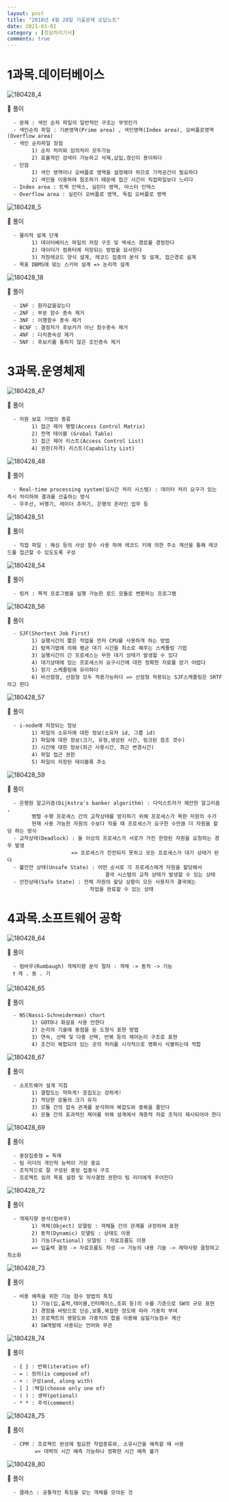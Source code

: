 ```yaml
---
layout: post
title: "2018년 4월 28일 기출문제 오답노트"
date: 2021-03-02
category : [정보처리기사]
comments: true
---
```


# 1과목.데이터베이스

![180428_4](https://user-images.githubusercontent.com/65608960/109650213-4060c680-7ba0-11eb-859a-40534e7e8ded.JPG)

🎈 풀이

      - 문제 : 색인 순차 파일의 일반적인 구조는 무엇인가
      - 색인순차 파일 : 기본영역(Prime area) , 색인영역(Index area), 오버플로영역(Overflow area)
      - 색인 순차파일 장점
            1) 순차 처리와 임의처리 모두가능
            2) 효율적인 검색이 가능하고 삭제,삽입,갱신이 용이하다
      - 단점
            1) 색인 영역이나 오버플로 영역을 설정해야 하므로 기억공간이 필요하다
            2) 색인을 이용하여 참조하기 때문에 접근 시간이 직접파일보다 느리다
      - Index area : 트랙 인덱스, 실린더 영역, 마스터 인덱스
      - Overflow area : 실린더 오버플로 영역, 독립 오버플로 영역

![180428_5](https://user-images.githubusercontent.com/65608960/109650661-e01e5480-7ba0-11eb-95d6-47c708457f55.JPG)

🎈 풀이

      - 물리적 설계 단계
            1) 데이터베이스 파일의 저장 구조 및 액세스 경로를 경정한다
            2) 데이터가 컴퓨터에 저장되는 방법을 묘사한다
            3) 저장레코드 양식 설계, 레코드 집중의 분석 및 설계, 접근경로 설계
      - 목표 DBMS에 맞는 스키마 설계 => 논리적 설계

![180428_18](https://user-images.githubusercontent.com/65608960/109650977-51f69e00-7ba1-11eb-81a3-84a8ca17380a.JPG)

🎈 풀이

      - 1NF : 원자값을갖는다
      - 2NF : 부분 함수 종속 제거
      - 3NF : 이행함수 종속 제거
      - BCNF : 결정자가 후보키가 아닌 함수종속 제거
      - 4NF : 다치종속성 제거
      - 5NF : 후보키를 통하지 않은 조인종속 제거

# 3과목.운영체제

![180428_47](https://user-images.githubusercontent.com/65608960/109651350-c4677e00-7ba1-11eb-8317-b95c9748e158.JPG)

🎈 풀이

      - 자원 보호 기법의 종류
            1) 접근 제어 행렬(Access Control Matrix)
            2) 전역 테이블 (Grobal Table)
            3) 접근 제어 리스트(Access Control List)
            4) 권한(자격) 리스트(Capability List)

![180428_48](https://user-images.githubusercontent.com/65608960/109651535-009ade80-7ba2-11eb-813f-0aaff1bd52ae.JPG)

🎈 풀이

      - Real-time processing system(실시간 처리 시스템) : 데이터 처리 요구가 있는 즉시 처리하여 결과를 산출하는 방식
      - 우주선, 비행기, 레이더 추적기, 은행의 온라인 업무 등 

![180428_51](https://user-images.githubusercontent.com/65608960/109651724-4061c600-7ba2-11eb-8b1d-e65fd42d0db1.JPG)

🎈 풀이

      - 직접 파일 : 해싱 등의 사상 함수 사용 하여 레코드 키에 의한 주소 계산을 통해 레코드를 접근할 수 있도도록 구성

![180428_54](https://user-images.githubusercontent.com/65608960/109651897-71da9180-7ba2-11eb-9bc0-502b9508db95.JPG)

🎈 풀이

      - 링커 : 목적 프로그램을 실행 가능한 로드 모듈로 변환하는 프로그램

![180428_56](https://user-images.githubusercontent.com/65608960/109652022-99c9f500-7ba2-11eb-8fec-a34a7d4d6697.JPG)

🎈 풀이

      - SJF(Shortest Job First)
            1) 실행시간이 짧은 작업을 먼저 CPU를 사용하게 하는 방법
            2) 탐욕기법에 의해 평균 대기 시간을 최소로 해주는 스케쥴링 기법
            3) 실행시간이 긴 프로세스는 무한 대기 상태가 발생할 수 있다
            4) 대기상태에 있는 프로세스의 요구시간에 대한 정확한 자료를 얻기 어렵다
            5) 장기 스케줄링에 유리하다
            6) 비선점형, 선점형 모두 적용가능하다 => 선점형 적용되는 SJF스케줄링은 SRTF라고 한다

![180428_57](https://user-images.githubusercontent.com/65608960/109652309-f5947e00-7ba2-11eb-959c-121ba7c4b083.JPG)

🎈 풀이

      - i-node에 저장되는 정보 
            1) 파일의 소유자에 대한 정보(소유자 id, 그룹 id)
            2) 파일에 대한 정보(크기, 유형,생성된 시간, 링크된 참조 갯수)
            3) 시간에 대한 정보(최근 사용시간, 최근 변경시간)
            4) 파일 접근 권한
            5) 파일이 저장된 테이블록 주소

![180428_59](https://user-images.githubusercontent.com/65608960/109652508-3a201980-7ba3-11eb-876a-fbe0bfc3c5d2.JPG)

🎈 풀이

      - 은행원 알고리즘(Dijkstra's banker algorithm) : 다익스트라가 제안한 알고리즘 ,
            병렬 수행 프로세스 간의 교착상태를 방지하기 위해 프로세스가 욕한 자원의 수가
            현재 사용 가능한 자원의 수보다 작을 때 프로세스가 요구한 수만큼 더 자원을 할당 하는 방식
      - 교착상태(Deadlock) : 둘 이상의 프로세스가 서로가 가진 한정된 자원을 요청하는 경우 발생
                         => 프로세스가 진전되지 못하고 모든 프로세스가 대기 상태가 된다
      - 불안전 상태(Unsafe State) : 어떤 순서로 각 프로세스에게 자원을 할당해서
                                    결국 시스템의 교착 상태가 발생할 수 있는 상태
      - 안전상태(Safe State) : 전체 자원의 할당 상황이 모든 사용자가 결국에는 
                               작업을 완료할 수 있는 상태


# 4과목.소프트웨어 공학

![180428_64](https://user-images.githubusercontent.com/65608960/109653231-1c9f7f80-7ba4-11eb-8505-19983080c6ae.JPG)

🎈 풀이

      - 럼바우(Rumbaugh) 객체지향 분석 절차 : 객체 -> 동적 -> 기능 
      ❗ 객 . 동 . 기

![180428_65](https://user-images.githubusercontent.com/65608960/109653364-4bb5f100-7ba4-11eb-801b-48a88095a64f.JPG)

🎈 풀이

      - NS(Nassi-Schneiderman) chart 
            1) GOTO나 화살표 사용 안한다
            2) 논리의 기술에 중점을 둔 도형식 표현 방법
            3) 연속, 선택 및 다중 선택, 반복 등의 제어논리 구조로 표현
            4) 조건이 복합되어 있는 곳의 처리를 시각적으로 명확시 식별하는데 적합

![180428_67](https://user-images.githubusercontent.com/65608960/109653731-ae0ef180-7ba4-11eb-97b3-28bfe5dbfd9e.JPG)

🎈 풀이

      - 소프트웨어 설계 지침
            1) 결합도는 약하게! 응집도는 강하게! 
            2) 적당한 모듈의 크기 유지
            3) 모듈 간의 접속 관계를 분석하여 복잡도와 중복을 줄인다
            4) 모듈 간의 효과적인 제어를 위해 설계에서 계층적 자료 조직이 제시되어야 한다

![180428_69](https://user-images.githubusercontent.com/65608960/109653938-f1696000-7ba4-11eb-9dc5-52524f8cdb1c.JPG)

🎈 풀이

      - 중장집중형 = 독재
      - 팀 리더의 개인적 능력이 가장 중요
      - 조직적으로 잘 구성된 중앙 집중식 구조
      - 프로젝트 임의 목표 설정 및 의사결정 권한이 팀 리더에게 주어진다

![180428_72](https://user-images.githubusercontent.com/65608960/109654111-24abef00-7ba5-11eb-8347-4946b5c81371.JPG)

🎈 풀이

      - 객제지향 분석(럼바우)
            1) 객체(Object) 모델링 : 객체들 간의 관계를 규정하여 표현
            2) 동적(Dynamic) 모델링 : 상태도 이용
            3) 기능(Fuctional) 모델링 : 자료흐름도 이용
            => 입출력 결정 -> 자료흐름도 작성 -> 기능의 내용 기술 -> 제약사항 결청하고 최소화

![180428_73](https://user-images.githubusercontent.com/65608960/109654339-70f72f00-7ba5-11eb-936b-0804b80f999a.JPG)

🎈 풀이

      - 비용 예측을 위한 기능 점수 방법의 특징
            1) 기능(입,출력,테이블,인터페이스,조회 등)의 수를 기준으로 SW의 규모 표현
            2) 경험을 바탕으로 단순,보통,복잡한 정도에 따라 가중치 부여
            3) 프로젝트의 영향도와 가중치의 합을 이용해 실질기능점수 계산
            4) SW개발에 사용되는 언어와 무관

![180428_74](https://user-images.githubusercontent.com/65608960/109654968-20cc9c80-7ba6-11eb-9ae8-c89bfa31b2eb.JPG)

🎈 풀이

      - { } : 반복(iteration of)
      - = : 정의(is composed of)
      - + : 구성(and, along with)
      - [ ] :택일(choose only one of)
      - ( ) : 생략(potional)
      - * * : 주석(comment)

![180428_75](https://user-images.githubusercontent.com/65608960/109655263-6d17dc80-7ba6-11eb-9078-6d9b43ff1e3d.JPG)

🎈 풀이

      - CPM : 프로젝트 완성에 필요한 작업종류와, 소유시간을 예측할 때 사용
             => 대략의 시간 예측 가능하나 정확한 시간 예측 불가

![180428_80](https://user-images.githubusercontent.com/65608960/109655463-a6e8e300-7ba6-11eb-8b64-38c4ccec1b9a.JPG)

🎈 풀이

      - 클래스 : 공통적인 특징을 갖는 객체를 모아둔 것
